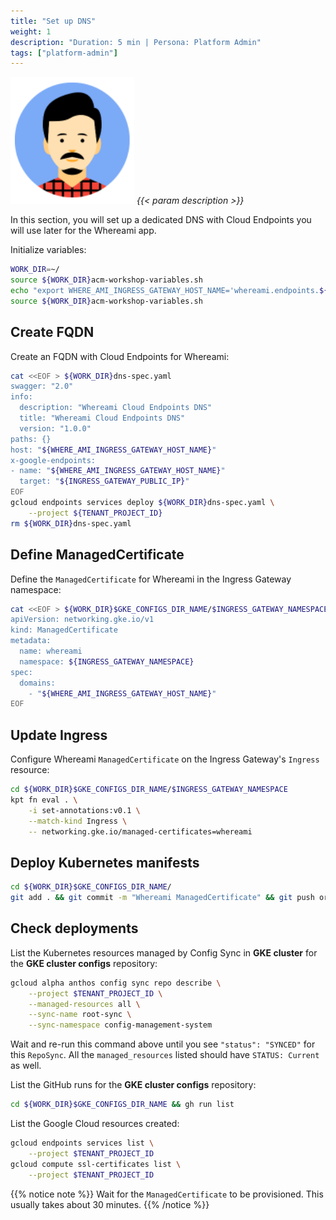 ```yaml
---
title: "Set up DNS"
weight: 1
description: "Duration: 5 min | Persona: Platform Admin"
tags: ["platform-admin"]
---
```

![Platform Admin](/images/platform-admin.png)
_{{< param description >}}_

In this section, you will set up a dedicated DNS with Cloud Endpoints you will use later for the Whereami app.

Initialize variables:
```Bash
WORK_DIR=~/
source ${WORK_DIR}acm-workshop-variables.sh
echo "export WHERE_AMI_INGRESS_GATEWAY_HOST_NAME='whereami.endpoints.${TENANT_PROJECT_ID}.cloud.goog'" >> ${WORK_DIR}acm-workshop-variables.sh
source ${WORK_DIR}acm-workshop-variables.sh
```

## Create FQDN

Create an FQDN with Cloud Endpoints for Whereami:
```Bash
cat <<EOF > ${WORK_DIR}dns-spec.yaml
swagger: "2.0"
info:
  description: "Whereami Cloud Endpoints DNS"
  title: "Whereami Cloud Endpoints DNS"
  version: "1.0.0"
paths: {}
host: "${WHERE_AMI_INGRESS_GATEWAY_HOST_NAME}"
x-google-endpoints:
- name: "${WHERE_AMI_INGRESS_GATEWAY_HOST_NAME}"
  target: "${INGRESS_GATEWAY_PUBLIC_IP}"
EOF
gcloud endpoints services deploy ${WORK_DIR}dns-spec.yaml \
    --project ${TENANT_PROJECT_ID}
rm ${WORK_DIR}dns-spec.yaml
```

## Define ManagedCertificate

Define the `ManagedCertificate` for Whereami in the Ingress Gateway namespace:
```Bash
cat <<EOF > ${WORK_DIR}$GKE_CONFIGS_DIR_NAME/$INGRESS_GATEWAY_NAMESPACE/managedcertificate-whereami.yaml
apiVersion: networking.gke.io/v1
kind: ManagedCertificate
metadata:
  name: whereami
  namespace: ${INGRESS_GATEWAY_NAMESPACE}
spec:
  domains:
    - "${WHERE_AMI_INGRESS_GATEWAY_HOST_NAME}"
EOF
```

## Update Ingress

Configure Whereami `ManagedCertificate` on the Ingress Gateway's `Ingress` resource:
```Bash
cd ${WORK_DIR}$GKE_CONFIGS_DIR_NAME/$INGRESS_GATEWAY_NAMESPACE
kpt fn eval . \
    -i set-annotations:v0.1 \
    --match-kind Ingress \
    -- networking.gke.io/managed-certificates=whereami
```

## Deploy Kubernetes manifests

```Bash
cd ${WORK_DIR}$GKE_CONFIGS_DIR_NAME/
git add . && git commit -m "Whereami ManagedCertificate" && git push origin main
```

## Check deployments

List the Kubernetes resources managed by Config Sync in **GKE cluster** for the **GKE cluster configs** repository:
```Bash
gcloud alpha anthos config sync repo describe \
    --project $TENANT_PROJECT_ID \
    --managed-resources all \
    --sync-name root-sync \
    --sync-namespace config-management-system
```
Wait and re-run this command above until you see `"status": "SYNCED"` for this `RepoSync`. All the `managed_resources` listed should have `STATUS: Current` as well.

List the GitHub runs for the **GKE cluster configs** repository:
```Bash
cd ${WORK_DIR}$GKE_CONFIGS_DIR_NAME && gh run list
```

List the Google Cloud resources created:
```Bash
gcloud endpoints services list \
    --project $TENANT_PROJECT_ID
gcloud compute ssl-certificates list \
    --project $TENANT_PROJECT_ID
```
{{% notice note %}}
Wait for the `ManagedCertificate` to be provisioned. This usually takes about 30 minutes.
{{% /notice %}}